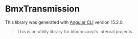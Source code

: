 # BmxTransmission

This library was generated with [Angular CLI](https://github.com/angular/angular-cli) version 15.2.0.

>This is an utility library for bloomscorp's internal projects.
